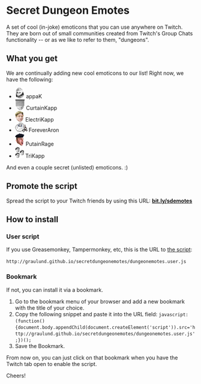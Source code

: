 # Secret Dungeon Emotes
A set of cool (in-joke) emoticons that you can use anywhere on Twitch. They are born out of small communities created from Twitch's Group Chats functionality -- or as we like to refer to them, "dungeons".

## What you get

We are continually adding new cool emoticons to our list! Right now, we have the following:

* ![appaK](images/appaK.png) appaK
* ![CurtainKapp](images/CurtainKapp.png) CurtainKapp
* ![ElectriKapp](images/ElectriKapp.png) ElectriKapp
* ![ForeverAron](images/ForeverAron.png) ForeverAron
* ![PutainRage](images/PutainRage.png) PutainRage
* ![TriKapp](images/TriKapp.png) TriKapp

And even a couple secret (unlisted) emoticons. :)

## Promote the script

Spread the script to your Twitch friends by using this URL: **[bit.ly/sdemotes](http://bit.ly/sdemotes)**

## How to install

### User script

If you use Greasemonkey, Tampermonkey, etc, this is the URL to [the script](http://graulund.github.io/secretdungeonemotes/dungeonemotes.user.js):

`http://graulund.github.io/secretdungeonemotes/dungeonemotes.user.js`

### Bookmark

If not, you can install it via a bookmark.

1. Go to the bookmark menu of your browser and add a new bookmark with the title of your choice.
2. Copy the following snippet and paste it into the URL field: `javascript:(function(){document.body.appendChild(document.createElement('script')).src='http://graulund.github.io/secretdungeonemotes/dungeonemotes.user.js';})();`
3. Save the Bookmark.

From now on, you can just click on that bookmark when you have the Twitch tab open to enable the script.

Cheers!